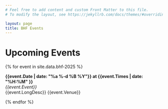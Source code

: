 ```yaml
---
# Feel free to add content and custom Front Matter to this file.
# To modify the layout, see https://jekyllrb.com/docs/themes/#overriding-theme-defaults

layout: page
title: BHF Events
---
```


# Upcoming Events

{% for event in site.data.bhf-2025 %}
  <p>
    <b>{{event.Date | date: "%a %-d %B %Y"}} at {{event.Times | date: "%H:%M" }}</b><br/>
    <em>{{event.Event}} </em><br/>
    {{event.LongDesc}}  
    {{event.Venue}}
  </p>
{% endfor %}
